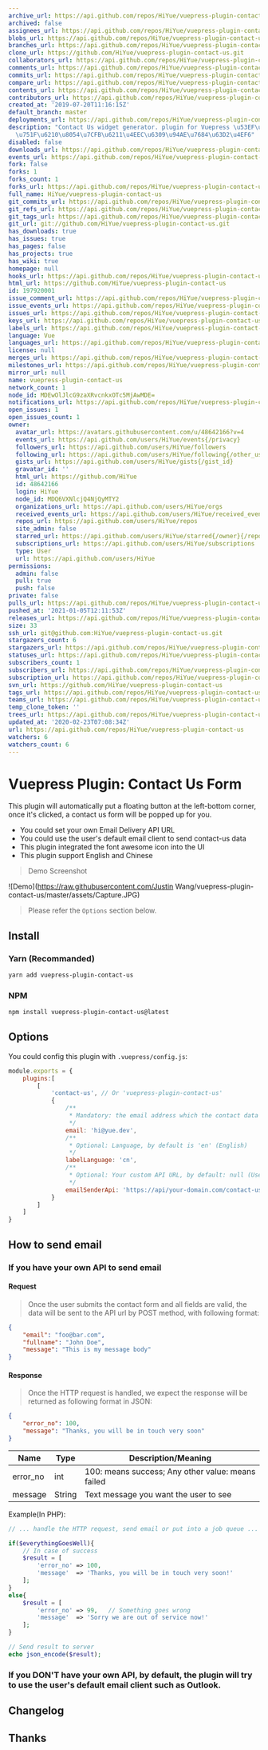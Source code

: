 ```yaml
---
archive_url: https://api.github.com/repos/HiYue/vuepress-plugin-contact-us/{archive_format}{/ref}
archived: false
assignees_url: https://api.github.com/repos/HiYue/vuepress-plugin-contact-us/assignees{/user}
blobs_url: https://api.github.com/repos/HiYue/vuepress-plugin-contact-us/git/blobs{/sha}
branches_url: https://api.github.com/repos/HiYue/vuepress-plugin-contact-us/branches{/branch}
clone_url: https://github.com/HiYue/vuepress-plugin-contact-us.git
collaborators_url: https://api.github.com/repos/HiYue/vuepress-plugin-contact-us/collaborators{/collaborator}
comments_url: https://api.github.com/repos/HiYue/vuepress-plugin-contact-us/comments{/number}
commits_url: https://api.github.com/repos/HiYue/vuepress-plugin-contact-us/commits{/sha}
compare_url: https://api.github.com/repos/HiYue/vuepress-plugin-contact-us/compare/{base}...{head}
contents_url: https://api.github.com/repos/HiYue/vuepress-plugin-contact-us/contents/{+path}
contributors_url: https://api.github.com/repos/HiYue/vuepress-plugin-contact-us/contributors
created_at: '2019-07-20T11:16:15Z'
default_branch: master
deployments_url: https://api.github.com/repos/HiYue/vuepress-plugin-contact-us/deployments
description: "Contact Us widget generator. plugin for Vuepress \u53EF\u4EE5\u81EA\u52A8\
  \u751F\u6210\u8054\u7CFB\u6211\u4EEC\u6309\u94AE\u7684\u63D2\u4EF6"
disabled: false
downloads_url: https://api.github.com/repos/HiYue/vuepress-plugin-contact-us/downloads
events_url: https://api.github.com/repos/HiYue/vuepress-plugin-contact-us/events
fork: false
forks: 1
forks_count: 1
forks_url: https://api.github.com/repos/HiYue/vuepress-plugin-contact-us/forks
full_name: HiYue/vuepress-plugin-contact-us
git_commits_url: https://api.github.com/repos/HiYue/vuepress-plugin-contact-us/git/commits{/sha}
git_refs_url: https://api.github.com/repos/HiYue/vuepress-plugin-contact-us/git/refs{/sha}
git_tags_url: https://api.github.com/repos/HiYue/vuepress-plugin-contact-us/git/tags{/sha}
git_url: git://github.com/HiYue/vuepress-plugin-contact-us.git
has_downloads: true
has_issues: true
has_pages: false
has_projects: true
has_wiki: true
homepage: null
hooks_url: https://api.github.com/repos/HiYue/vuepress-plugin-contact-us/hooks
html_url: https://github.com/HiYue/vuepress-plugin-contact-us
id: 197920001
issue_comment_url: https://api.github.com/repos/HiYue/vuepress-plugin-contact-us/issues/comments{/number}
issue_events_url: https://api.github.com/repos/HiYue/vuepress-plugin-contact-us/issues/events{/number}
issues_url: https://api.github.com/repos/HiYue/vuepress-plugin-contact-us/issues{/number}
keys_url: https://api.github.com/repos/HiYue/vuepress-plugin-contact-us/keys{/key_id}
labels_url: https://api.github.com/repos/HiYue/vuepress-plugin-contact-us/labels{/name}
language: Vue
languages_url: https://api.github.com/repos/HiYue/vuepress-plugin-contact-us/languages
license: null
merges_url: https://api.github.com/repos/HiYue/vuepress-plugin-contact-us/merges
milestones_url: https://api.github.com/repos/HiYue/vuepress-plugin-contact-us/milestones{/number}
mirror_url: null
name: vuepress-plugin-contact-us
network_count: 1
node_id: MDEwOlJlcG9zaXRvcnkxOTc5MjAwMDE=
notifications_url: https://api.github.com/repos/HiYue/vuepress-plugin-contact-us/notifications{?since,all,participating}
open_issues: 1
open_issues_count: 1
owner:
  avatar_url: https://avatars.githubusercontent.com/u/48642166?v=4
  events_url: https://api.github.com/users/HiYue/events{/privacy}
  followers_url: https://api.github.com/users/HiYue/followers
  following_url: https://api.github.com/users/HiYue/following{/other_user}
  gists_url: https://api.github.com/users/HiYue/gists{/gist_id}
  gravatar_id: ''
  html_url: https://github.com/HiYue
  id: 48642166
  login: HiYue
  node_id: MDQ6VXNlcjQ4NjQyMTY2
  organizations_url: https://api.github.com/users/HiYue/orgs
  received_events_url: https://api.github.com/users/HiYue/received_events
  repos_url: https://api.github.com/users/HiYue/repos
  site_admin: false
  starred_url: https://api.github.com/users/HiYue/starred{/owner}{/repo}
  subscriptions_url: https://api.github.com/users/HiYue/subscriptions
  type: User
  url: https://api.github.com/users/HiYue
permissions:
  admin: false
  pull: true
  push: false
private: false
pulls_url: https://api.github.com/repos/HiYue/vuepress-plugin-contact-us/pulls{/number}
pushed_at: '2021-01-05T12:11:53Z'
releases_url: https://api.github.com/repos/HiYue/vuepress-plugin-contact-us/releases{/id}
size: 33
ssh_url: git@github.com:HiYue/vuepress-plugin-contact-us.git
stargazers_count: 6
stargazers_url: https://api.github.com/repos/HiYue/vuepress-plugin-contact-us/stargazers
statuses_url: https://api.github.com/repos/HiYue/vuepress-plugin-contact-us/statuses/{sha}
subscribers_count: 1
subscribers_url: https://api.github.com/repos/HiYue/vuepress-plugin-contact-us/subscribers
subscription_url: https://api.github.com/repos/HiYue/vuepress-plugin-contact-us/subscription
svn_url: https://github.com/HiYue/vuepress-plugin-contact-us
tags_url: https://api.github.com/repos/HiYue/vuepress-plugin-contact-us/tags
teams_url: https://api.github.com/repos/HiYue/vuepress-plugin-contact-us/teams
temp_clone_token: ''
trees_url: https://api.github.com/repos/HiYue/vuepress-plugin-contact-us/git/trees{/sha}
updated_at: '2020-02-23T07:08:34Z'
url: https://api.github.com/repos/HiYue/vuepress-plugin-contact-us
watchers: 6
watchers_count: 6
---
```


# Vuepress Plugin: Contact Us Form

This plugin will automatically put a floating button at the left-bottom corner, once it's clicked, a contact us form will be popped up for you.

* You could set your own Email Delivery API URL
* You could use the user's default email client to send contact-us data
* This plugin integrated the font awesome icon into the UI
* This plugin support English and Chinese

> Demo Screenshot

![Demo](https://raw.githubusercontent.com/Justin Wang/vuepress-plugin-contact-us/master/assets/Capture.JPG)

> Please refer the `Options` section below.

## Install
### Yarn (Recommanded)
```bash
yarn add vuepress-plugin-contact-us
```
### NPM
```bash
npm install vuepress-plugin-contact-us@latest
```

## Options
You could config this plugin with `.vuepress/config.js`:
```javascript
module.exports = {
    plugins:[
        [
            'contact-us', // Or 'vuepress-plugin-contact-us'
            {
                /**
                 * Mandatory: the email address which the contact data will be sent
                 */
                email: 'hi@yue.dev',
                /**
                 * Optional: Language, by default is 'en' (English)
                 */
                labelLanguage: 'cn',
                /**
                 * Optional: Your custom API URL, by default: null (Use user's email client such as Outlook)
                 */
                emailSenderApi: 'https://api/your-domain.com/contact-us-handler'
            }
        ]
    ]
}
```

## How to send email
### If you have your own API to send email
#### Request
> Once the user submits the contact form and all fields are valid, the data will be sent to the API url by POST method, with following format:
```json
{
    "email": "foo@bar.com",
    "fullname": "John Doe",
    "message": "This is my message body"
}
```

#### Response
> Once the HTTP request is handled, we expect the response will be returned as following format in JSON:
```json
{
    "error_no": 100,
    "message": "Thanks, you will be in touch very soon"
}
```

Name | Type | Description/Meaning
---------|----------|---------
error_no | int | 100: means success; Any other value: means failed
message | String | Text message you want the user to see

Example(In PHP):
```php
// ... handle the HTTP request, send email or put into a job queue ...

if($everythingGoesWell){
    // In case of success
    $result = [
        'error_no' => 100,
        'message'  => 'Thanks, you will be in touch very soon!'
    ];
}
else{
    $result = [
        'error_no' => 99,   // Something goes wrong
        'message'  => 'Sorry we are out of service now!'
    ];
}

// Send result to server
echo json_encode($result);
```

### If you DON'T have your own API, by default, the plugin will try to use the user's default email client such as Outlook.

## Changelog

## Thanks